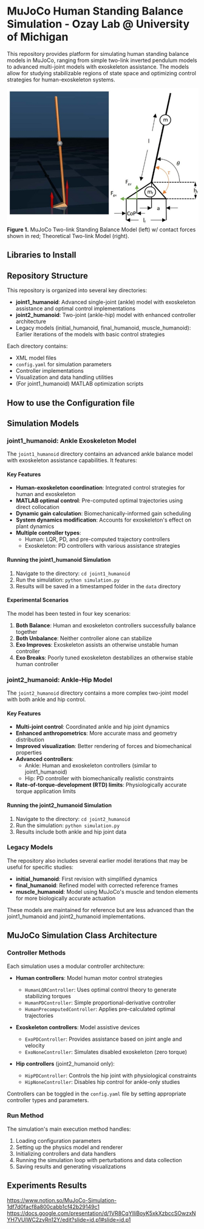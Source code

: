 # MuJoCo Human Standing Balance Simulation - Ozay Lab @ University of Michigan

This repository provides platform for simulating human standing balance models in MuJoCo, ranging from simple two-link inverted pendulum models to advanced multi-joint models with exoskeleton assistance. The models allow for studying stabilizable regions of state space and optimizing control strategies for human-exoskeleton systems.

![humanoid_model](humanoid_model.jpg) \
**Figure 1.** MuJoCo Two-link Standing Balance Model (left) w/ contact forces shown in red; Theoretical Two-link Model (right).


## Libraries to Install



## Repository Structure

This repository is organized into several key directories:

- **joint1_humanoid**: Advanced single-joint (ankle) model with exoskeleton assistance and optimal control implementations
- **joint2_humanoid**: Two-joint (ankle-hip) model with enhanced controller architecture 
- Legacy models (initial_humanoid, final_humanoid, muscle_humanoid): Earlier iterations of the models with basic control strategies

Each directory contains:
- XML model files
- `config.yaml` for simulation parameters
- Controller implementations
- Visualization and data handling utilities
- (For joint1_humanoid) MATLAB optimization scripts

## How to use the Configuration file






## Simulation Models

### joint1_humanoid: Ankle Exoskeleton Model

The `joint1_humanoid` directory contains an advanced ankle balance model with exoskeleton assistance capabilities. It features:

#### Key Features
- **Human-exoskeleton coordination**: Integrated control strategies for human and exoskeleton
- **MATLAB optimal control**: Pre-computed optimal trajectories using direct collocation
- **Dynamic gain calculation**: Biomechanically-informed gain scheduling
- **System dynamics modification**: Accounts for exoskeleton's effect on plant dynamics
- **Multiple controller types**:
  - Human: LQR, PD, and pre-computed trajectory controllers
  - Exoskeleton: PD controllers with various assistance strategies

#### Running the joint1_humanoid Simulation
1. Navigate to the directory: `cd joint1_humanoid` 
2. Run the simulation: `python simulation.py`
3. Results will be saved in a timestamped folder in the `data` directory

#### Experimental Scenarios
The model has been tested in four key scenarios:
1. **Both Balance**: Human and exoskeleton controllers successfully balance together
2. **Both Unbalance**: Neither controller alone can stabilize
3. **Exo Improves**: Exoskeleton assists an otherwise unstable human controller
4. **Exo Breaks**: Poorly tuned exoskeleton destabilizes an otherwise stable human controller

### joint2_humanoid: Ankle-Hip Model

The `joint2_humanoid` directory contains a more complex two-joint model with both ankle and hip control.

#### Key Features
- **Multi-joint control**: Coordinated ankle and hip joint dynamics
- **Enhanced anthropometrics**: More accurate mass and geometry distribution
- **Improved visualization**: Better rendering of forces and biomechanical properties
- **Advanced controllers**:
  - Ankle: Human and exoskeleton controllers (similar to joint1_humanoid)
  - Hip: PD controller with biomechanically realistic constraints
- **Rate-of-torque-development (RTD) limits**: Physiologically accurate torque application limits

#### Running the joint2_humanoid Simulation
1. Navigate to the directory: `cd joint2_humanoid` 
2. Run the simulation: `python simulation.py`
3. Results include both ankle and hip joint data

### Legacy Models

The repository also includes several earlier model iterations that may be useful for specific studies:

- **initial_humanoid**: First revision with simplified dynamics
- **final_humanoid**: Refined model with corrected reference frames
- **muscle_humanoid**: Model using MuJoCo's muscle and tendon elements for more biologically accurate actuation

These models are maintained for reference but are less advanced than the joint1_humanoid and joint2_humanoid implementations.

## MuJoCo Simulation Class Architecture

### Controller Methods

Each simulation uses a modular controller architecture:

- **Human controllers**: Model human motor control strategies
  - `HumanLQRController`: Uses optimal control theory to generate stabilizing torques
  - `HumanPDController`: Simple proportional-derivative controller
  - `HumanPrecomputedController`: Applies pre-calculated optimal trajectories

- **Exoskeleton controllers**: Model assistive devices
  - `ExoPDController`: Provides assistance based on joint angle and velocity
  - `ExoNoneController`: Simulates disabled exoskeleton (zero torque)

- **Hip controllers** (joint2_humanoid only):
  - `HipPDController`: Controls the hip joint with physiological constraints
  - `HipNoneController`: Disables hip control for ankle-only studies

Controllers can be toggled in the `config.yaml` file by setting appropriate controller types and parameters.


### Run Method

The simulation's main execution method handles:

1. Loading configuration parameters
2. Setting up the physics model and renderer
3. Initializing controllers and data handlers
4. Running the simulation loop with perturbations and data collection
5. Saving results and generating visualizations

## Experiments Results
https://www.notion.so/MuJoCo-Simulation-1df7d0facf8a800cabb1cf42b29149c1
https://docs.google.com/presentation/d/1VR8CqYIliBoyK5xkXzbccSOwzxNYH7VUIWC2zvRn12Y/edit?slide=id.p1#slide=id.p1








